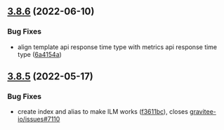 ## [3.8.6](https://github.com/gravitee-io/gravitee-reporter-elasticsearch/compare/3.8.5...3.8.6) (2022-06-10)


### Bug Fixes

* align template api response time type with metrics api response time type ([6a4154a](https://github.com/gravitee-io/gravitee-reporter-elasticsearch/commit/6a4154abe62d1a55bb07555334b05f3eab2bd330))

## [3.8.5](https://github.com/gravitee-io/gravitee-reporter-elasticsearch/compare/3.8.4...3.8.5) (2022-05-17)


### Bug Fixes

* create index and alias to make ILM works ([f3611bc](https://github.com/gravitee-io/gravitee-reporter-elasticsearch/commit/f3611bc2c21e41a93e79895417afc8c64c91c8ff)), closes [gravitee-io/issues#7110](https://github.com/gravitee-io/issues/issues/7110)
